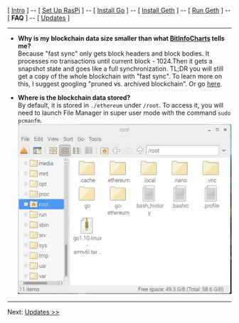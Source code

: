 [ [Intro](README.md) ] -- [ [Set Up RasPi](pi_setup.md) ] -- [ [Install Go](go_install.md) ] -- [ [Install Geth](geth_install.md) ] -- [ [Run Geth](geth_run.md) ] -- [ **FAQ** ] -- [ [Updates](raspi_updates.md) ]

-----
- **Why is my blockchain data size smaller than what [BitInfoCharts](https://bitinfocharts.com/) tells me?**
<br/>Because "fast sync" only gets block headers and block bodies. It processes no transactions until current block - 1024.Then it gets a snapshot state and goes like a full synchronization. TL;DR you will still get a copy of the whole blockchain with "fast sync". To learn more on this, I suggest googling "pruned vs. archived blockchain". Or go [here](https://github.com/ethereum/go-ethereum/pull/1889).

- **Where is the blockchain data stored?**
<br/> By default, it is stored in `./ethereum` under `/root`. To access it, you will need to launch File Manager in super user mode with the command `sudo pcmanfm`.
<br/>![1](pics/faq/1.jpg)

-----
Next: [Updates >>](raspi_updates.md)
